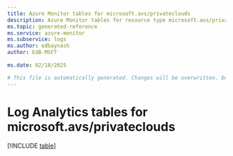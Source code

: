 ```yaml
---
title: Azure Monitor tables for microsoft.avs/privateclouds
description: Azure Monitor tables for resource type microsoft.avs/privateclouds
ms.topic: generated-reference
ms.service: azure-monitor
ms.subservice: logs
ms.author: edbaynash
author: EdB-MSFT
   
ms.date: 02/18/2025

# This file is automatically generated. Changes will be overwritten. Do not change this file directly.
---
```


# Log Analytics tables for microsoft.avs/privateclouds  

[!INCLUDE [table](~/reusable-content/ce-skilling/azure/includes/azure-monitor/reference/tables/microsoft-avs_privateclouds-include.md)]

